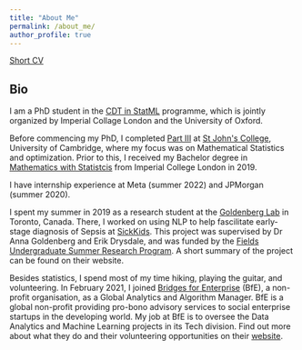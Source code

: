 ```yaml
---
title: "About Me"
permalink: /about_me/
author_profile: true
---
```

[Short CV](http://ruijia-z.github.io/files/CV_Xing_LIU.pdf)


## Bio

I am a PhD student in the [CDT in StatML](https://statml.io/) programme, which is jointly organized by Imperial Collage London and the University of Oxford.

Before commencing my PhD, I completed [Part III](https://www.maths.cam.ac.uk/postgrad/part-iii/current) at [St John's College](https://www.joh.cam.ac.uk/), University of Cambridge, where my focus was on Mathematical Statistics and optimization. Prior to this, I received my Bachelor degree in [Mathematics with Statistcis](https://www.imperial.ac.uk/study/ug/courses/mathematics-department/mathematics-with-statistics-bsc/) from Imperial College London in 2019.

I have internship experience at Meta (summer 2022) and JPMorgan (summer 2020). 

I spent my summer in 2019 as a research student at the [Goldenberg Lab](http://goldenberglab.ca/) in Toronto, Canada. There, I worked on using NLP to help fascilitate early-stage diagnosis of Sepsis at [SickKids](https://www.sickkids.ca/). This project was supervised by Dr Anna Goldenberg and Erik Drysdale, and was funded by the [Fields Undergraduate Summer Research Program](http://www.fields.utoronto.ca/activities/19-20/2019-fusrp). A short summary of the project can be found on their website. 

Besides statistics, I spend most of my time hiking, playing the guitar, and volunteering. In February 2021, I joined [Bridges for Enterprise](https://www.bridgesforenterprise.com/) (BfE), a non-profit organisation, as a Global Analytics and Algorithm Manager. BfE is a global non-profit providing pro-bono advisory services to social enterprise startups in the developing world. My job at BfE is to oversee the Data Analytics and Machine Learning projects in its Tech division. Find out more about what they do and their volunteering opportunities on their [website](https://www.bridgesforenterprise.com/).
